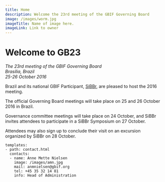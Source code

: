 ```yaml
---
title: Home
description: Welcome the 23rd meeting of the GBIF Governing Board 
image: /images/worm.jpg
imageTitle: Name of image here.
imageLink: Link to owner
---
```


# Welcome to GB23 

_The 23rd meeting of the GBIF Governing Board<br />Brasília, Brazil<br />25-26 October 2016_

Brazil and its national GBIF Participant, [SiBBr](http://www.sibbr.gov.br), are pleased to host the 2016 meeting. 

The official Governing Board meetings will take place on 25 and 26 October 2016 in Brazil. 

Governance committee meetings will take place on 24 October, and SiBBr invites attendees to participate in a SiBBr Symposium on 27 October. 

Attendees may also sign up to conclude their visit on an excursion organized by SiBBr on 28 October.


```styledYaml
templates:
- path: contact.html
  contacts:
  - name: Anne Mette Nielsen
    image: /images/amn.jpg
    mail: anmnielsen@gbif.org
    tel: +45 35 32 14 81
    info: Head of Administration
```
